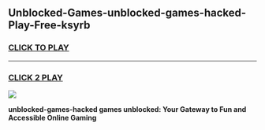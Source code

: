 
## Unblocked-Games-unblocked-games-hacked-Play-Free-ksyrb
<h3>
<a href="https://premium76.site?title=unblocked-games-hacked&ref=17A">CLICK TO PLAY</a></h3>
<hr>

<h3>
<a href="https://premium76.site?title=unblocked-games-hacked&ref=17A">CLICK 2 PLAY</a>
  
</h3>

<a href="https://premium76.site?title=unblocked-games-hacked&ref=17A"><img src="https://clearcache.store/games.png"></a>


**unblocked-games-hacked games unblocked: Your Gateway to Fun and Accessible Online Gaming**
